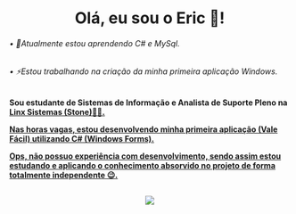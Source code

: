 <div align="center">
  <h1>Olá, eu sou o Eric 👋!</h1>
</div>

###### • 🌱Atualmente estou aprendendo C# e MySql.

###### • ⚡Estou trabalhando na criação da minha primeira aplicação Windows.

##

<div>
  <h4>
    <p>Sou estudante de Sistemas de Informação e Analista de Suporte Pleno na <a href="https://www.linkedin.com/company/linxretail/">Linx Sistemas (Stone)🧑‍💼.</p>
    <p>Nas horas vagas, estou desenvolvendo minha primeira aplicação (Vale Fácil) utilizando C# (Windows Forms).</p>
    <p>Ops, não possuo experiência com desenvolvimento, sendo assim estou estudando e aplicando o conhecimento absorvido no projeto de forma totalmente independente 😉.     </p>
  </h4>
</div>

##

<div align="center" >
  <a href="https://www.linkedin.com/in/ericsilva-333" target="_blank"><img src="https://img.shields.io/badge/LinkedIn-0077B5?style=for-the-badge&logo=linkedin&logoColor=white" target="_blank"></a>
</div>
